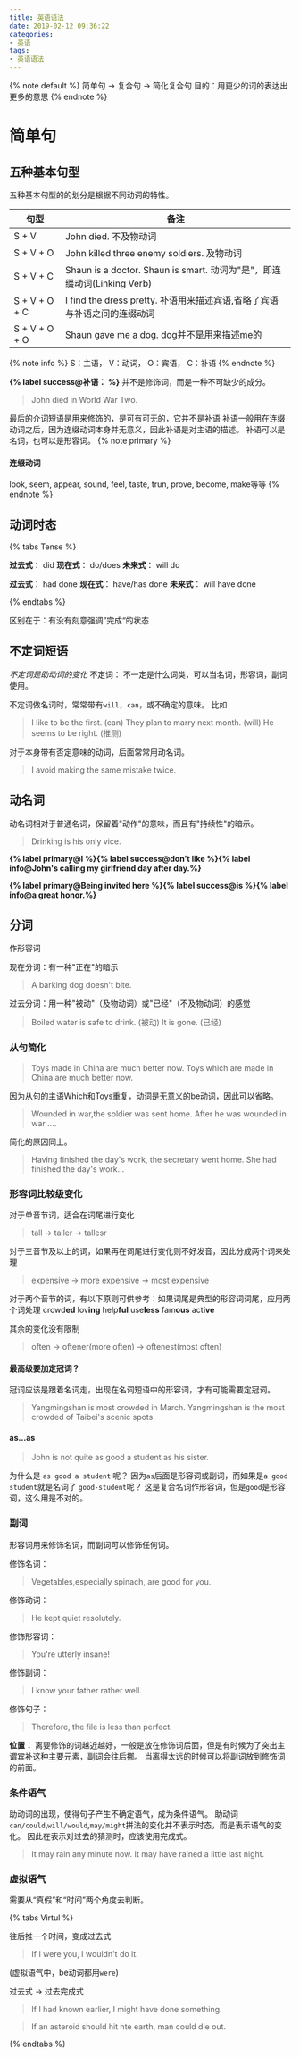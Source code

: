 ```yaml
---
title: 英语语法
date: 2019-02-12 09:36:22
categories:
- 英语
tags:
- 英语语法
---
```



{% note default %}
简单句 -> 复合句 -> 简化复合句
目的：用更少的词的表达出更多的意思
{% endnote %}

<!--more-->
# 简单句
## 五种基本句型
五种基本句型的的划分是根据不同动词的特性。

|句型|备注|
|---|---|
|S + V|John died. 不及物动词|
|S + V + O|John killed three enemy soldiers. 及物动词|
|S + V + C|Shaun is a doctor. Shaun is smart.  动词为"是"，即连缀动词(Linking Verb)|
|S + V + O + C|I find the dress pretty.  补语用来描述宾语,省略了宾语与补语之间的连缀动词|
|S + V + O + O|Shaun gave me a dog.  dog并不是用来描述me的|

{% note info %}
S：主语， V：动词， O：宾语， C：补语
{% endnote %}

**{% label success@补语： %}** 并不是修饰词，而是一种不可缺少的成分。
> John died in World War Two.

最后的介词短语是用来修饰的，是可有可无的，它并不是补语
补语一般用在连缀动词之后，因为连缀动词本身并无意义，因此补语是对主语的描述。
补语可以是名词，也可以是形容词。
{% note primary %}
#### 连缀动词
look, seem, appear, sound, feel, taste, trun, prove, become, make等等
{% endnote %}

## 动词时态

{% tabs Tense %}
<!-- tab 简单式-->

**过去式**： did
**现在式**： do/does
**未来式**： will do

<!-- endtab -->

<!-- tab 完成式-->

**过去式**： had done
**现在式**： have/has done 
**未来式**： will have done

<!-- endtab -->
{% endtabs %}

区别在于：有没有刻意强调”完成“的状态

## 不定词短语
*不定词是助动词的变化*
不定词： 不一定是什么词类，可以当名词，形容词，副词使用。

不定词做名词时，常常带有`will`，`can`，或不确定的意味。
比如
> I like to be the first. (can)
> They plan to marry next month. (will)
> He seems to be right. (推测)

对于本身带有否定意味的动词，后面常常用动名词。
>I avoid making the same mistake twice.

## 动名词
动名词相对于普通名词，保留着"动作"的意味，而且有"持续性"的暗示。
> Drinking is his only vice.

**{% label primary@I %}{% label success@don't like  %}{% label info@John's calling my girlfriend day after day.%}**

**{% label primary@Being invited here %}{% label success@is %}{% label info@a great honor.%}**


## 分词
作形容词

现在分词：有一种"正在"的暗示
> A barking dog doesn't bite.

过去分词：用一种"被动"（及物动词）或"已经"（不及物动词）的感觉
>Boiled water is safe to drink.  (被动)
> It is gone.  (已经)

### 从句简化
> Toys made in China are much better now.
> Toys which are made in China are much better now.

因为从句的主语Which和Toys重复，动词是无意义的be动词，因此可以省略。

>Wounded in war,the soldier was sent home.
>After he was wounded in war ....

简化的原因同上。

> Having finished the day's work, the secretary went home.
> She had finished the day's work...

### 形容词比较级变化
对于单音节词，适合在词尾进行变化
>tall -> taller -> tallesr

对于三音节及以上的词，如果再在词尾进行变化则不好发音，因此分成两个词来处理
>expensive -> more expensive -> most expensive

对于两个音节的词，有以下原则可供参考：如果词尾是典型的形容词词尾，应用两个词处理
crowd**ed**
lov**ing**
help**ful**
use**less**
fam**ous**
act**ive**

其余的变化没有限制
>often -> oftener(more often) -> oftenest(most often)

#### 最高级要加定冠词？
冠词应该是跟着名词走，出现在名词短语中的形容词，才有可能需要定冠词。
> Yangmingshan is most crowded in March.
> Yangmingshan is the most crowded of Taibei's scenic spots.

#### as...as
>John is not quite as good a student as his sister.

为什么是 `as good a student` 呢？
因为`as`后面是形容词或副词，而如果是`a good student`就是名词了
`good-student`呢？ 这是复合名词作形容词，但是`good`是形容词，这么用是不对的。 

### 副词
形容词用来修饰名词，而副词可以修饰任何词。

修饰名词：
> Vegetables,especially spinach, are good for you.

修饰动词：
> He kept quiet resolutely.

修饰形容词：
> You're utterly insane!

修饰副词：
> I know your father rather well.

修饰句子：
> Therefore, the file is less than perfect.

**位置：**
离要修饰的词越近越好，一般是放在修饰词后面，但是有时候为了突出主谓宾补这种主要元素，副词会往后挪。
当离得太远的时候可以将副词放到修饰词的前面。 


### 条件语气
助动词的出现，使得句子产生不确定语气，成为条件语气。
助动词`can/could`,`will/would`,`may/might`拼法的变化并不表示时态，而是表示语气的变化。
因此在表示对过去的猜测时，应该使用完成式。
> It may rain any minute now.
> It may have rained a little last night.

### 虚拟语气

需要从“真假”和“时间”两个角度去判断。

{% tabs Virtul %}
<!-- tab 现在时间-->
往后推一个时间，变成过去式
> If I were you, I wouldn't do it.

(虚拟语气中，be动词都用`were`)
<!-- endtab -->

<!-- tab 过去时间-->
过去式 -> 过去完成式
> If I had known earlier, I might have done something.
<!-- endtab -->

<!-- tab 未来世界-->
> If an asteroid should hit hte earth, man could die out.
<!-- endtab -->
{% endtabs %}





